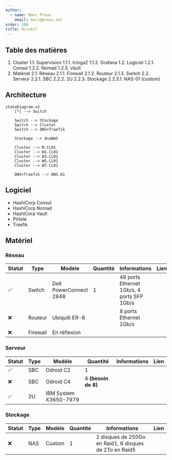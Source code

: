 ```yaml
---
author:
  - name: Marc Proux
    email: marc@proux.onl
order: 100
title: Accueil
---
```


## Table des matières 

1. Cluster 
	1.1. Supervision 
  	1.1.1. Icinga2
    1.1.2. Grafana
  1.2. Logiciel 
  	1.2.1. Consul 
    1.2.2. Nomad 
    1.2.3. Vault 
2. Matériel 
	2.1. Réseau 
  	2.1.1. Firewall 
    2.1.2. Routeur 
    2.1.3. Switch 
  2.2. Serveur 
  	2.2.1. SBC 
    2.2.2. 2U 
    2.2.3. Stockage 
    	2.2.3.1. NAS-01 (custom) 

## Architecture
```mermaid
stateDiagram-v2
    [*] --> Switch

    Switch --> Stockage
    Switch --> Cluster
    Switch --> DNS+Traefik

    Stockage --> AnaNAS

    Cluster --> M.CL01
    Cluster --> W1.CL01
    Cluster --> W3.CL01
    Cluster --> W5.CL01
    Cluster --> W7.CL01

    DNS+Traefik --> DNS.01
```

## Logiciel 
- HashiCorp Consul 
- HashiCorp Nomad 
- HashiCorp Vault 
- PiHole 
- Traefik 



## Matériel


### Réseau

| Statut | Type     | Modèle                 | Quantité | Informations                               | Lien | 
| ------ | -------- | ---------------------- | -------- | ------------------------------------------ | ---- | 
| ✅     | Switch   | Dell PowerConnect 2848 | 1        | 48 ports Ethernet 1Gb/s, 4 ports SFP 1Gb/s |      | 
| ❌     | Routeur  | Ubiquiti ER-8          |          | 8 ports Ethernet 1Gb/s                     |      | 
| ❌     | Firewall | En réflexion           |          |                                            |      | 


### Serveur

| Statut  | Type | Modèle                | Quantité            | Informations | Lien | 
| ------- | ---- | --------------------- | ------------------- | ------------ | ---- | 
| ✅      | SBC  | Odroid C2             | 1                   |              |      | 
| ❌      | SBC  | Odroid C4             | 4 **(besoin de 8)** |              |      | 
| ✅      | 2U   | IBM System X3650-7979 |                     |              |      |


### Stockage

| Statut   | Type | Modèle | Quantité | Informations                                                              | Lien | 
| -------- | ---- | ------ | -------- | ------------------------------------------------------------------------- | ---- | 
| ❌       | NAS  | Custom | 1        | 2 disques de 250Go en Raid1, 6 disques de 2To en Raid5                   |      |
